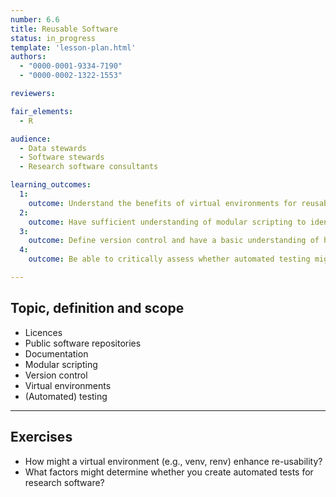 ```yaml
---
number: 6.6
title: Reusable Software
status: in_progress
template: 'lesson-plan.html'
authors:
  - "0000-0001-9334-7190"
  - "0000-0002-1322-1553"

reviewers:

fair_elements:
  - R

audience:
  - Data stewards
  - Software stewards
  - Research software consultants

learning_outcomes:
  1:
    outcome: Understand the benefits of virtual environments for reusability.
  2:
    outcome: Have sufficient understanding of modular scripting to identify it within a repository and translate a single (large) script into multiple (smaller) modules.
  3:
    outcome: Define version control and have a basic understanding of how git operates.
  4:
    outcome: Be able to critically assess whether automated testing might be worth implementing for a research software project.

--- 
```


## Topic, definition and scope

* Licences
* Public software repositories
* Documentation
* Modular scripting
* Version control 
* Virtual environments
* (Automated) testing

    
---

## Exercises

* How might a virtual environment (e.g., venv, renv) enhance re-usability?
* What factors might determine whether you create automated tests for research software?
